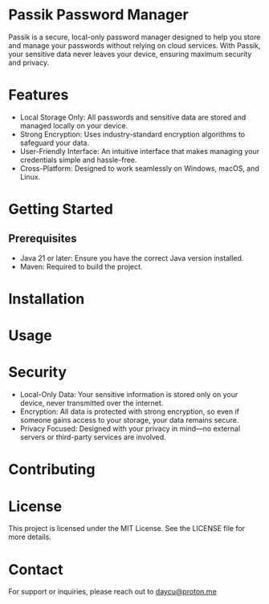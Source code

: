 # Passik Password Manager

Passik is a secure, local-only password manager designed to help you store and manage your passwords without relying on cloud services. With Passik, your sensitive data never leaves your device, ensuring maximum security and privacy.

# Features

* Local Storage Only: All passwords and sensitive data are stored and managed locally on your device.
* Strong Encryption: Uses industry-standard encryption algorithms to safeguard your data.
* User-Friendly Interface: An intuitive interface that makes managing your credentials simple and hassle-free.
* Cross-Platform: Designed to work seamlessly on Windows, macOS, and Linux.

# Getting Started
## Prerequisites
* Java 21 or later: Ensure you have the correct Java version installed.
* Maven: Required to build the project.

# Installation

# Usage

# Security

* Local-Only Data: Your sensitive information is stored only on your device, never transmitted over the internet.
* Encryption: All data is protected with strong encryption, so even if someone gains access to your storage, your data remains secure.
* Privacy Focused: Designed with your privacy in mind—no external servers or third-party services are involved.

# Contributing

# License
This project is licensed under the MIT License. See the LICENSE file for more details.

# Contact
For support or inquiries, please reach out to daycu@proton.me
